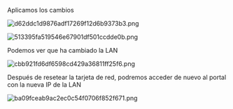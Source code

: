 Aplicamos los cambios

![d62ddc1d9876adf17269f12d6b9373b3.png](../../../../../../_resources/d62ddc1d9876adf17269f12d6b9373b3.png)

![513395fa519546e67901df501ccdde0b.png](../../../../../../_resources/513395fa519546e67901df501ccdde0b.png)

Podemos ver que ha cambiado la LAN

![cbb921fd6df6598cd429a36811ff25f6.png](../../../../../../_resources/cbb921fd6df6598cd429a36811ff25f6.png)

Después de resetear la tarjeta de red, podremos acceder de nuevo al portal con la nueva IP de la LAN

![ba09fceab9ac2ec0c54f0706f852f671.png](../../../../../../_resources/ba09fceab9ac2ec0c54f0706f852f671.png)